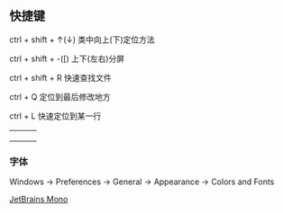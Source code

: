 ## 快捷键

ctrl + shift + ↑(↓)    类中向上(下)定位方法

ctrl + shift + -([)    上下(左右)分屏

ctrl + shift + R    快速查找文件

ctrl + Q 定位到最后修改地方

ctrl + L 快速定位到某一行

|      |      |      |
| ---- | ---- | ---- |
|      |      |      |
|      |      |      |
|      |      |      |

### 字体

Windows -> Preferences -> General -> Appearance -> Colors and Fonts 

[JetBrains Mono](https://www.jetbrains.com/lp/mono/)


